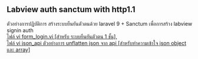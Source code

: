 <h2>Labview auth sanctum with http1.1</h2>
<p>
ตัวอย่างการปฏิบัติการ สร้างระบบยืนยันตัวตนด้วย laravel 9 + Sanctum เพื่อการสร้าง labview signin auth<br>
<a href="https://github.com/worawat-sooksai/labview_auth_http/tree/main/vi_labview" target="_blank">ไฟล์ vi form_login.vi [สำหรับ ระบบยืนยันตัวตน 1 ชั้น], </a><br>
<a href="https://github.com/worawat-sooksai/labview_auth_http/tree/main/vi_labview" target="_blank">ไฟล์ vi json_api ตัวอย่างการ unflatten json จาก api [สำหรับทำความเข้าใจ json object และ array]</a>
</p>
